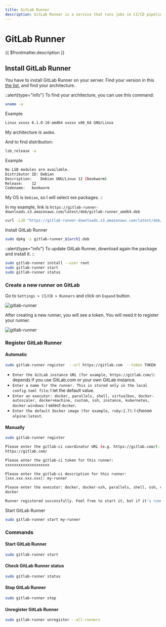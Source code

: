 ```yaml
---
title: GitLab Runner
description: GitLab Runner is a service that runs jobs in CI/CD pipeline on your server. You can use shared runners from GitLab or install your own runner.
---
```


# GitLab Runner

{{ $frontmatter.description }}

## Install GitLab Runner

You have to install GitLab Runner on your server. Find your version in this [the list](https://gitlab-runner-downloads.s3.amazonaws.com/latest/index.html), and find your architecture.

::alert{type="info"}
To find your architecture, you can use this command:

```sh
uname -a
```

Example

```sh [output]
Linux xxxxx 6.1.0-10-amd64 xxxxx x86_64 GNU/Linux
```

My architecture is `amd64`.

And to find distribution:

```sh
lsb_release -a
```

Example

```sh [output]
No LSB modules are available.
Distributor ID:	Debian
Description:	Debian GNU/Linux 12 (bookworm)
Release:	12
Codename:	bookworm
```

My OS is `Debian`, so I will select `deb` packages.
::

In my example, link is `https://gitlab-runner-downloads.s3.amazonaws.com/latest/deb/gitlab-runner_amd64.deb`

```sh
curl -LJO "https://gitlab-runner-downloads.s3.amazonaws.com/latest/deb/gitlab-runner_${arch}.deb"
```

Install GitLab Runner

```sh
sudo dpkg -i gitlab-runner_${arch}.deb
```

::alert{type="info"}
To update GitLab Runner, download again the package and install it.
::

```sh
sudo gitlab-runner install --user root
sudo gitlab-runner start
sudo gitlab-runner status
```

### Create a new runner on GitLab

Go to `Settings > CI/CD > Runners` and click on `Expand` button.

![gitlab-runner](/docs/gitlab-runner.webp)

After creating a new runner, you will see a token. You will need it to register your runner.

![gitlab-runner](/docs/gitlab-runner-02.webp)

### Register GitLab Runner

#### Automatic

```sh
sudo gitlab-runner register  --url https://gitlab.com  --token TOKEN
```

- `Enter the GitLab instance URL (for example, https://gitlab.com/)`: depends if you use GitLab.com or your own GitLab instance.
- `Enter a name for the runner. This is stored only in the local config.toml file`: I let the default value.
- `Enter an executor: docker, parallels, shell, virtualbox, docker-autoscaler, docker+machine, custom, ssh, instance, kubernetes, docker-windows`: I select `docker`.
- `Enter the default Docker image (for example, ruby:2.7)`: I choose `alpine:latest`.

#### Manually

```sh
sudo gitlab-runner register
```

```sh [output]
Please enter the gitlab-ci coordinator URL (e.g. https://gitlab.com/):
https://gitlab.com/
```

```sh [output]
Please enter the gitlab-ci token for this runner:
xxxxxxxxxxxxxxxxxxxx
```

```sh [output]
Please enter the gitlab-ci description for this runner:
[xxx.xxx.xxx.xxx]: my-runner
```

```sh [output]
Please enter the executor: docker, docker-ssh, parallels, shell, ssh, virtualbox, docker+machine, kubernetes, custom, docker-ssh+machine, docker+machine (docker, docker-ssh, parallels, shell, ssh, virtualbox, docker+machine, kubernetes, custom, docker-ssh+machine, docker+machine):
docker
```

```sh [output]
Runner registered successfully. Feel free to start it, but if it's running already the config should be automatically reloaded!
```

Start GitLab Runner

```sh
sudo gitlab-runner start my-runner
```

### Commands

#### Start GitLab Runner

```sh
sudo gitlab-runner start
```

#### Check GitLab Runner status

```sh
sudo gitlab-runner status
```

#### Stop GitLab Runner

```sh
sudo gitlab-runner stop
```

#### Unregister GitLab Runner

```sh
sudo gitlab-runner unregister --all-runners
```
